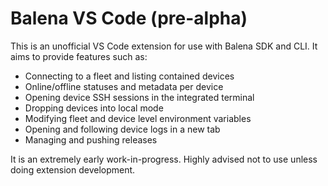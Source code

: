 # Balena VS Code (pre-alpha)

This is an unofficial VS Code extension for use with Balena SDK and CLI. It aims to provide features such as:
- Connecting to a fleet and listing contained devices
- Online/offline statuses and metadata per device
- Opening device SSH sessions in the integrated terminal
- Dropping devices into local mode
- Modifying fleet and device level environment variables
- Opening and following device logs in a new tab
- Managing and pushing releases 

It is an extremely early work-in-progress. Highly advised not to use unless doing extension development. 